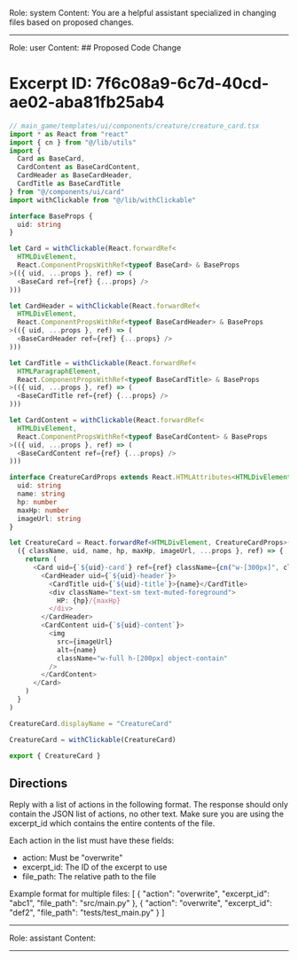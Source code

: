 Role: system
Content: You are a helpful assistant specialized in changing files based on proposed changes.
__________________
Role: user
Content: ## Proposed Code Change
# Excerpt ID: 7f6c08a9-6c7d-40cd-ae02-aba81fb25ab4
```typescript
// main_game/templates/ui/components/creature/creature_card.tsx
import * as React from "react"
import { cn } from "@/lib/utils"
import { 
  Card as BaseCard, 
  CardContent as BaseCardContent, 
  CardHeader as BaseCardHeader, 
  CardTitle as BaseCardTitle 
} from "@/components/ui/card"
import withClickable from "@/lib/withClickable"

interface BaseProps {
  uid: string
}

let Card = withClickable(React.forwardRef<
  HTMLDivElement, 
  React.ComponentPropsWithRef<typeof BaseCard> & BaseProps
>(({ uid, ...props }, ref) => (
  <BaseCard ref={ref} {...props} />
)))

let CardHeader = withClickable(React.forwardRef<
  HTMLDivElement,
  React.ComponentPropsWithRef<typeof BaseCardHeader> & BaseProps
>(({ uid, ...props }, ref) => (
  <BaseCardHeader ref={ref} {...props} />
)))

let CardTitle = withClickable(React.forwardRef<
  HTMLParagraphElement,
  React.ComponentPropsWithRef<typeof BaseCardTitle> & BaseProps
>(({ uid, ...props }, ref) => (
  <BaseCardTitle ref={ref} {...props} />
)))

let CardContent = withClickable(React.forwardRef<
  HTMLDivElement,
  React.ComponentPropsWithRef<typeof BaseCardContent> & BaseProps
>(({ uid, ...props }, ref) => (
  <BaseCardContent ref={ref} {...props} />
)))

interface CreatureCardProps extends React.HTMLAttributes<HTMLDivElement> {
  uid: string
  name: string
  hp: number
  maxHp: number
  imageUrl: string
}

let CreatureCard = React.forwardRef<HTMLDivElement, CreatureCardProps>(
  ({ className, uid, name, hp, maxHp, imageUrl, ...props }, ref) => {
    return (
      <Card uid={`${uid}-card`} ref={ref} className={cn("w-[300px]", className)} {...props}>
        <CardHeader uid={`${uid}-header`}>
          <CardTitle uid={`${uid}-title`}>{name}</CardTitle>
          <div className="text-sm text-muted-foreground">
            HP: {hp}/{maxHp}
          </div>
        </CardHeader>
        <CardContent uid={`${uid}-content`}>
          <img
            src={imageUrl}
            alt={name}
            className="w-full h-[200px] object-contain"
          />
        </CardContent>
      </Card>
    )
  }
)

CreatureCard.displayName = "CreatureCard"

CreatureCard = withClickable(CreatureCard)

export { CreatureCard }
```

## Directions
Reply with a list of actions in the following format. The response should only contain the JSON list of actions, no other text.
Make sure you are using the excerpt_id which contains the entire contents of the file.

Each action in the list must have these fields:
- action: Must be "overwrite"
- excerpt_id: The ID of the excerpt to use
- file_path: The relative path to the file

Example format for multiple files:
[
    {
        "action": "overwrite",
        "excerpt_id": "abc1",
        "file_path": "src/main.py"
    },
    {
        "action": "overwrite",
        "excerpt_id": "def2",
        "file_path": "tests/test_main.py"
    }
]
__________________
Role: assistant
Content: 
__________________
